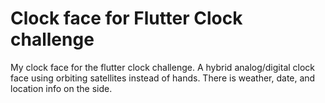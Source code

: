 # Clock face for Flutter Clock challenge

My clock face for the flutter clock challenge. A hybrid analog/digital clock face using orbiting satellites instead of hands. There is weather, date, and location info on the side.
